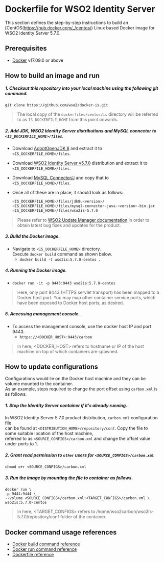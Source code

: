 # Dockerfile for WSO2 Identity Server #

This section defines the step-by-step instructions to build an [CentOS(https://hub.docker.com/_/centos/) Linux based Docker image for WSO2 Identity Server 5.7.0.

## Prerequisites
* [Docker](https://www.docker.com/get-docker) v17.09.0 or above

## How to build an image and run
##### 1. Checkout this repository into your local machine using the following git command.
```
git clone https://github.com/wso2/docker-is.git
```

>The local copy of the `dockerfiles/centos/is` directory will be referred to as `IS_DOCKERFILE_HOME` from this point onwards.

##### 2. Add JDK, WSO2 Identity Server distributions and MySQL connector to `<IS_DOCKERFILE_HOME>/files`.

- Download [AdoptOpenJDK 8](https://adoptopenjdk.net/) and extract it to `<IS_DOCKERFILE_HOME>/files`.
- Download [WSO2 Identity Server v5.7.0](https://wso2.com/identity-and-access-management/install/) 
distribution and extract it to `<IS_DOCKERFILE_HOME>/files`. 
- Download [MySQL Connector/J](https://downloads.mysql.com/archives/c-j) 
and copy that to `<IS_DOCKERFILE_HOME>/files`. <br>
- Once all of these are in place, it should look as follows:

  ```bash
  <IS_DOCKERFILE_HOME>/files/jdk8u<version>/
  <IS_DOCKERFILE_HOME>/files/mysql-connector-java-<version>-bin.jar
  <IS_DOCKERFILE_HOME>/files/wso2is-5.7.0
  ```
>Please refer to [WSO2 Update Manager documentation]( https://docs.wso2.com/display/WUM300/WSO2+Update+Manager)
in order to obtain latest bug fixes and updates for the product.

##### 3. Build the Docker image.

- Navigate to `<IS_DOCKERFILE_HOME>` directory. <br>
  Execute `docker build` command as shown below.
    + `docker build -t wso2is:5.7.0-centos .`
    
##### 4. Running the Docker image.

- `docker run -it -p 9443:9443 wso2is:5.7.0-centos`
>Here, only port 9443 (HTTPS servlet transport) has been mapped to a Docker host port.
You may map other container service ports, which have been exposed to Docker host ports, as desired.

##### 5. Accessing management console.

- To access the management console, use the docker host IP and port 9443.
    + `https://<DOCKER_HOST>:9443/carbon`
    
>In here, <DOCKER_HOST> refers to hostname or IP of the host machine on top of which containers are spawned.

## How to update configurations

Configurations would lie on the Docker host machine and they can be volume mounted to the container. <br>
As an example, steps required to change the port offset using `carbon.xml` is as follows.

##### 1. Stop the Identity Server container if it's already running.

In WSO2 Identity Server 5.7.0 product distribution, `carbon.xml` configuration file <br>
can be found at `<DISTRIBUTION_HOME>/repository/conf`. Copy the file to some suitable location of the host machine, <br>
referred to as `<SOURCE_CONFIGS>/carbon.xml` and change the offset value under ports to 1.

##### 2. Grant read permission to `other` users for `<SOURCE_CONFIGS>/carbon.xml`

```
chmod o+r <SOURCE_CONFIGS>/carbon.xml
```

##### 3. Run the image by mounting the file to container as follows.

```
docker run \
-p 9444:9444 \
--volume <SOURCE_CONFIGS>/carbon.xml:<TARGET_CONFIGS>/carbon.xml \
wso2is:5.7.0-centos
```

>In here, <TARGET_CONFIGS> refers to /home/wso2carbon/wso2is-5.7.0/repository/conf folder of the container.


## Docker command usage references

* [Docker build command reference](https://docs.docker.com/engine/reference/commandline/build/)
* [Docker run command reference](https://docs.docker.com/engine/reference/run/)
* [Dockerfile reference](https://docs.docker.com/engine/reference/builder/)
